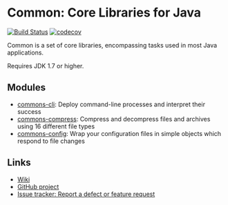 Common: Core Libraries for Java
=======================


[![Build Status](https://travis-ci.org/alanbuttars/commons-java.svg?branch=master)](https://travis-ci.org/alanbuttars/commons-java)
[![codecov](https://codecov.io/gh/alanbuttars/commons-java/branch/master/graph/badge.svg)](https://codecov.io/gh/alanbuttars/commons-java)

Common is a set of core libraries, encompassing tasks used in most Java applications.

Requires JDK 1.7 or higher. 

Modules
-------

* [commons-cli](commons-cli): Deploy command-line processes and interpret their success
* [commons-compress](commons-compress): Compress and decompress files and archives using 16 different file types
* [commons-config](commons-config): Wrap your configuration files in simple objects which respond to file changes

Links
-----

- [Wiki](https://github.com/alanbuttars/commons-java/wiki)
- [GitHub project](https://github.com/alanbuttars/commons-java)
- [Issue tracker: Report a defect or feature request](https://github.com/alanbuttars/commons-java/issues/new)
